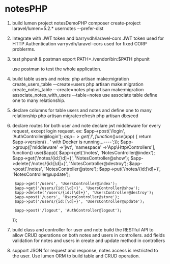 # notesPHP

1. build lumen project notesDemoPHP
	composer create-project laravel/lumen=5.2.* usernotes --prefer-dist
	
2. Integrate with JWT token and barryvdh/laravel-cors 
	JWT token used for HTTP Authentication
	varryvdh/laravel-cors used for fixed CORP problerms.
3. test phpunit & postman
	export PATH=./vendor/bin:$PATH
	phpunit
	
	use postman to test the whole application.

4. build table users and notes: 
	php artisan make:migration create_users_table --create=users
	php artisan make:migration create_notes_table --create=notes
	php artisan make:migration associate_notes_with_users --table=notes
	use associate table define one to many relationship.
	
5. declare columns for table users and notes and define one to many relationship
	php artisan migrate:refresh
	php artisan db:seed

6. declare routes for both user and note
   declare jwt middleware for every request, except login request.
   ex:
    $app->post('/login', 'AuthController@login');
	$app->get('/', function () use ($app) {
		return $app->version() . ' with Docker is running...----';});
	$app->group(['middleware' =>'jwt', 'namespace' =>'App\Http\Controllers'], function() use($app){
		$app->get('/notes', 'NotesController@index');
		$app->get('/notes/{id:[\d]+}', 'NotesController@show');
		$app->delete('/notes/{id:[\d]+}', 'NotesController@destroy');
		$app->post('/notes', 'NotesController@store');
		$app->put('/notes/{id:[\d]+}', 'NotesController@update');

		$app->get('/users', 'UsersController@index');
		$app->get('/users/{id:[\d]+}', 'UsersController@show');
		$app->delete('/users/{id:[\d]+}', 'UsersController@destroy');
		$app->post('/users', 'UsersController@store');
		$app->put('/users/{id:[\d]+}', 'UsersController@update');

		$app->post('/logout', 'AuthController@logout');
	});
	
7. build class and controller for user and note
    build the RESTful API to allow CRUD operations on both notes and users in controllers.
	add fields validation for notes and users in create and update method in controllers
	
8. support JSON for request and response, notes access is restricted to the user.
   Use lumen ORM to build table and CRUD operation.
   
